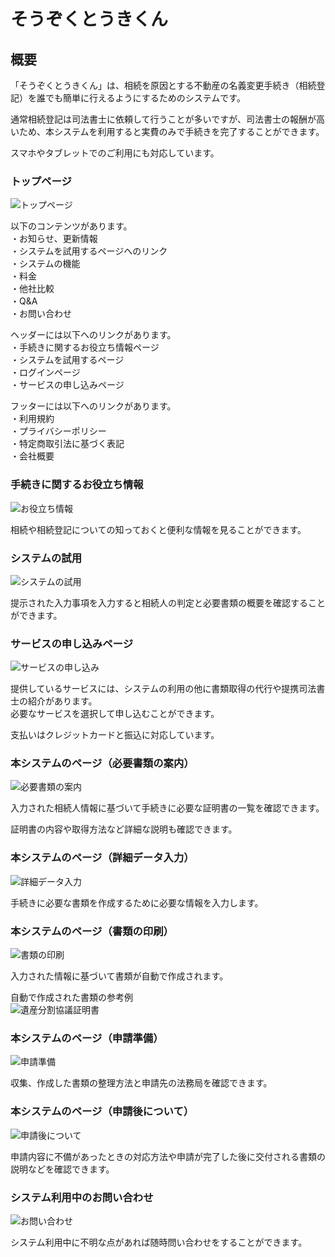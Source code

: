 # そうぞくとうきくん

## 概要

「そうぞくとうきくん」は、相続を原因とする不動産の名義変更手続き（相続登記）を誰でも簡単に行えるようにするためのシステムです。

通常相続登記は司法書士に依頼して行うことが多いですが、司法書士の報酬が高いため、本システムを利用すると実費のみで手続きを完了することができます。

スマホやタブレットでのご利用にも対応しています。

### トップページ
![トップページ](./toukiAi/static/toukiApp/img/top_page.png)

以下のコンテンツがあります。  
・お知らせ、更新情報  
・システムを試用するページへのリンク  
・システムの機能  
・料金  
・他社比較  
・Q&A  
・お問い合わせ  

ヘッダーには以下へのリンクがあります。  
・手続きに関するお役立ち情報ページ  
・システムを試用するページ  
・ログインページ  
・サービスの申し込みページ  

フッターには以下へのリンクがあります。  
・利用規約  
・プライバシーポリシー  
・特定商取引法に基づく表記  
・会社概要  

### 手続きに関するお役立ち情報
![お役立ち情報](./toukiAi/static/toukiApp/img/useful_info.png)

相続や相続登記についての知っておくと便利な情報を見ることができます。


### システムの試用
![システムの試用](./toukiAi/static/toukiApp/img/step_one_trial.png)

提示された入力事項を入力すると相続人の判定と必要書類の概要を確認することができます。


### サービスの申し込みページ
![サービスの申し込み](./toukiAi/static/toukiApp/img/service_application.png)

提供しているサービスには、システムの利用の他に書類取得の代行や提携司法書士の紹介があります。  
必要なサービスを選択して申し込むことができます。

支払いはクレジットカードと振込に対応しています。


### 本システムのページ（必要書類の案内）
![必要書類の案内](./toukiAi/static/toukiApp/img/step_two.png)

入力された相続人情報に基づいて手続きに必要な証明書の一覧を確認できます。

証明書の内容や取得方法など詳細な説明も確認できます。


### 本システムのページ（詳細データ入力）
![詳細データ入力](./toukiAi/static/toukiApp/img/step_three.png)

手続きに必要な書類を作成するために必要な情報を入力します。


### 本システムのページ（書類の印刷）
![書類の印刷](./toukiAi/static/toukiApp/img/step_four.png)

入力された情報に基づいて書類が自動で作成されます。  

自動で作成された書類の参考例  
![遺産分割協議証明書](./toukiAi/static/toukiApp/img/step_four_division.png)


### 本システムのページ（申請準備）
![申請準備](./toukiAi/static/toukiApp/img/step_five.png)

収集、作成した書類の整理方法と申請先の法務局を確認できます。


### 本システムのページ（申請後について）
![申請後について](./toukiAi/static/toukiApp/img/step_six.png)

申請内容に不備があったときの対応方法や申請が完了した後に交付される書類の説明などを確認できます。


### システム利用中のお問い合わせ
![お問い合わせ](./toukiAi/static/toukiApp/img/step_inquiry.png)

システム利用中に不明な点があれば随時問い合わせをすることができます。